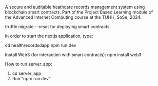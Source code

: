 A secure and auditable heathcare records management system using blockchain smart contracts. Part of the Project Based Learning module of the Advanced Internet Computing course at the TUHH, SoSe, 2024.

truffle migrate --reset for deploying smart contracts

In order to start the nextjs application, type:

cd healthrecordsdapp
npm run dev

Install Web3 (for interaction with smart contracts):
npm install web3


How to run server_app:
1. cd server_app
2. Run "npm run dev"


